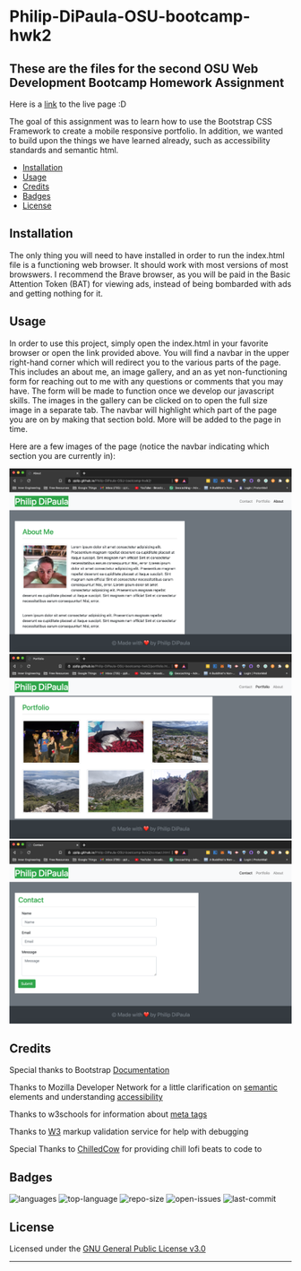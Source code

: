 # Philip-DiPaula-OSU-bootcamp-hwk2

## These are the files for the second OSU Web Development Bootcamp Homework Assignment

Here is a [link](https://pjdip.github.io/Philip-DiPaula-OSU-bootcamp-hwk2/) to the live page :D

The goal of this assignment was to learn how to use the Bootstrap CSS Framework to create a mobile responsive portfolio. In addition, we wanted to build upon the things we have learned already, such as accessibility standards and semantic html.

* [Installation](#installation)
* [Usage](#usage)
* [Credits](#credits)
* [Badges](#badges)
* [License](#license)


## Installation

The only thing you will need to have installed in order to run the index.html file is a functioning web browser. It should work with most versions of most browswers. I recommend the Brave browser, as you will be paid in the Basic Attention Token (BAT) for viewing ads, instead of being bombarded with ads and getting nothing for it.

## Usage 

In order to use this project, simply open the index.html in your favorite browser or open the link provided above. You will find a navbar in the upper right-hand corner which will redirect you to the various parts of the page. This includes an about me, an image gallery, and an as yet non-functioning form for reaching out to me with any questions or comments that you may have. The form will be made to function once we develop our javascript skills. The images in the gallery can be clicked on to open the full size image in a separate tab. The navbar will highlight which part of the page you are on by making that section bold. More will be added to the page in time.

Here are a few images of the page (notice the navbar indicating which section you are currently in):

![about me](./assets/images/about-screenshot.png)
![portfolio](./assets/images/portfolio-screenshot.png)
![contact](./assets/images/contact-screenshot.png)

## Credits

Special thanks to Bootstrap [Documentation](https://getbootstrap.com/docs/4.5/getting-started/introduction/) 

Thanks to Mozilla Developer Network for a little clarification on [semantic](https://developer.mozilla.org/en-US/docs/Glossary/Semantics) elements and understanding [accessibility](https://developer.mozilla.org/en-US/docs/Learn/Tools_and_testing/Cross_browser_testing/Accessibility)

Thanks to w3schools for information about [meta tags](https://www.w3schools.com/tags/tag_meta.asp)

Thanks to [W3](https://validator.w3.org/) markup validation service for help with debugging

Special Thanks to [ChilledCow](https://www.youtube.com/channel/UCSJ4gkVC6NrvII8umztf0Ow) for providing chill lofi beats to code to

## Badges

![languages](https://img.shields.io/github/languages/count/pjdip/Philip-DiPaula-OSU-bootcamp-hwk2)
![top-language](https://img.shields.io/github/languages/top/pjdip/Philip-DiPaula-OSU-bootcamp-hwk2)
![repo-size](https://img.shields.io/github/repo-size/pjdip/Philip-DiPaula-OSU-bootcamp-hwk2)
![open-issues](https://img.shields.io/github/issues-raw/pjdip/Philip-DiPaula-OSU-bootcamp-hwk2)
![last-commit](https://img.shields.io/github/last-commit/pjdip/Philip-DiPaula-OSU-bootcamp-hwk2)

## License

Licensed under the [GNU General Public License v3.0](https://choosealicense.com/licenses/gpl-3.0/)

---